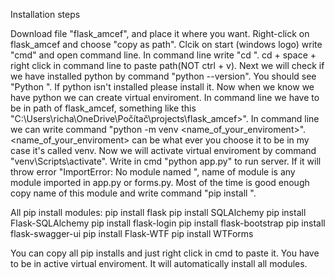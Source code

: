 Installation steps

Download file "flask_amcef", and place it where you want. 
Right-click on flask_amcef and choose "copy as path".
Clcik on start (windows logo) write "cmd" and open command line.
In command line write "cd <copied path>". cd + space + right click in command line to paste path(NOT ctrl + v).
Next we will check if we have installed python by command "python --version". You should see "Python <version>". If python isn't installed please install it.
Now when we know we have python we can create virtual enviroment. In command line we have to be in path of flask_amcef, something like this "C:\Users\richa\OneDrive\Počítač\projects\flask_amcef>".
In command line we can write command "python -m venv <name_of_your_enviroment>". <name_of_your_enviroment> can be what ever you choose it to be in my case it's called venv.
Now we will activate virtual enviroment by command "venv\Scripts\activate".
Write in cmd "python app.py" to run server.
If it will throw error "ImportError: No module named <name of module>", name of module is any module imported in app.py or forms.py.
Most of the time is good enough copy name of this module and write command "pip install <name of module>".

All pip install modules:
	pip install flask
	pip install SQLAlchemy
	pip install Flask-SQLAlchemy
	pip install flask-login
	pip install flask-bootstrap
	pip install flask-swagger-ui
	pip install Flask-WTF
	pip install WTForms

You can copy all pip installs and just right click in cmd to paste it. You have to be in active virtual enviroment. It will automatically install all modules.
